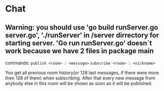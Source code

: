 # Chat #

## Warning: you should use 'go build runServer.go server.go', './runServer' in /server dirrectory for starting server. 'Go run runServer.go' doesn`t work because we have 2 files in package main ##

commands:
`publish <room> : <message>`
`subscribe <room> : <nickname>`

You get all previous room history(or 128 last messages, if there were more then 128 of them) when subscribing. After that every new message from anybody else in this room will be shown as soon as it will be published.